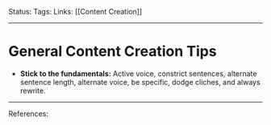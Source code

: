 Status:
Tags:
Links: [[Content Creation]]
___
# General Content Creation Tips
-   **Stick to the fundamentals:** Active voice, constrict sentences, alternate sentence length, alternate voice, be specific, dodge cliches, and always rewrite.

___
References: